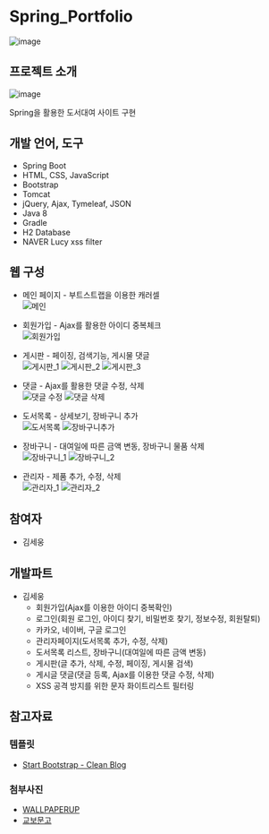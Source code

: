 # Spring_Portfolio
![image](https://user-images.githubusercontent.com/64762466/157813998-63913cc9-bade-4014-b8af-7a0122011f25.png)

## 프로젝트 소개
![image](https://user-images.githubusercontent.com/64762466/157844409-e04a89ca-43b3-4bae-b52b-a32569c0acc7.png)

Spring을 활용한 도서대여 사이트 구현

## 개발 언어, 도구
- Spring Boot
- HTML, CSS, JavaScript
- Bootstrap
- Tomcat
- jQuery, Ajax, Tymeleaf, JSON
- Java 8
- Gradle
- H2 Database
- NAVER Lucy xss filter

## 웹 구성
- 메인 페이지 - 부트스트랩을 이용한 캐러셀<br>
![메인](https://user-images.githubusercontent.com/64762466/157845007-24ed1dc2-3614-4716-a7bc-d78c95c0f433.gif)

- 회원가입 - Ajax를 활용한 아이디 중복체크<br>
![회원가입](https://user-images.githubusercontent.com/64762466/157845096-fa556cd7-29c8-4fc0-b8c1-0584fa1057cb.gif)

- 게시판 - 페이징, 검색기능, 게시물 댓글<br>
![게시판_1](https://user-images.githubusercontent.com/64762466/157845157-e62bb924-ffed-49a1-9ec6-60e7fcc7967d.gif)
![게시판_2](https://user-images.githubusercontent.com/64762466/157847208-d6cf0679-cbe4-4958-a6f3-914af7036848.gif)
![게시판_3](https://user-images.githubusercontent.com/64762466/158072161-dd498723-6c48-4695-a9b1-16e33ddae005.gif)

- 댓글 - Ajax를 활용한 댓글 수정, 삭제<br>
![댓글 수정](https://user-images.githubusercontent.com/64762466/171098960-fd1a1ce4-b0ef-4c75-b0ac-d2befd492249.gif)
![댓글 삭제](https://user-images.githubusercontent.com/64762466/171099708-a959c803-04e4-449d-9ebe-5be4d825b650.gif)

- 도서목록 - 상세보기, 장바구니 추가<br>
![도서목록](https://user-images.githubusercontent.com/64762466/158072779-fb1c3db1-7073-4806-894c-641924580ea5.gif)
![장바구니추가](https://user-images.githubusercontent.com/64762466/158072860-7944046a-8355-479a-b322-cc00fe549cc0.gif)

- 장바구니 - 대여일에 따른 금액 변동, 장바구니 물품 삭제<br>
![장바구니_1](https://user-images.githubusercontent.com/64762466/158072949-420cf594-a79a-4510-bc0b-dfdca24e209e.gif)
![장바구니_2](https://user-images.githubusercontent.com/64762466/158073013-d7d43558-93db-4159-9b6d-5112497190e6.gif)

- 관리자 - 제품 추가, 수정, 삭제<br>
![관리자_1](https://user-images.githubusercontent.com/64762466/158074055-c3df3530-f2d1-496a-bb16-0e22222e962c.gif)
![관리자_2](https://user-images.githubusercontent.com/64762466/158074101-4d7688c5-e0e9-40bc-852f-005bb044b7d9.gif)

## 참여자
- 김세웅

## 개발파트
- 김세웅
  - 회원가입(Ajax를 이용한 아이디 중복확인)
  - 로그인(회원 로그인, 아이디 찾기, 비밀번호 찾기, 정보수정, 회원탈퇴)
  - 카카오, 네이버, 구글 로그인
  - 관리자페이지(도서목록 추가, 수정, 삭제)
  - 도서목록 리스트, 장바구니(대여일에 따른 금액 변동)
  - 게시판(글 추가, 삭제, 수정, 페이징, 게시물 검색)
  - 게시글 댓글(댓글 등록, Ajax를 이용한 댓글 수정, 삭제)
  - XSS 공격 방지를 위한 문자 화이트리스트 필터링

## 참고자료

### 템플릿
- [Start Bootstrap - Clean Blog](https://startbootstrap.com/theme/clean-blog)

### 첨부사진
- [WALLPAPERUP](https://www.wallpaperup.com/search/results/book+resolution:1900x1267)
- [교보문고](https://search.kyobobook.co.kr/web/search?vPstrKeyWord=IT&orderClick=LAG)
